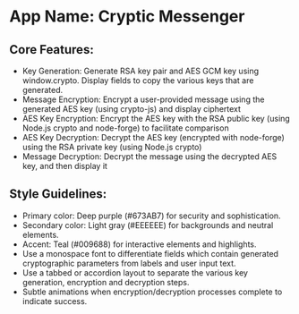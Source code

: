 # **App Name**: Cryptic Messenger

## Core Features:

- Key Generation: Generate RSA key pair and AES GCM key using window.crypto. Display fields to copy the various keys that are generated.
- Message Encryption: Encrypt a user-provided message using the generated AES key (using crypto-js) and display ciphertext
- AES Key Encryption: Encrypt the AES key with the RSA public key (using Node.js crypto and node-forge) to facilitate comparison
- AES Key Decryption: Decrypt the AES key (encrypted with node-forge) using the RSA private key (using Node.js crypto)
- Message Decryption: Decrypt the message using the decrypted AES key, and then display it

## Style Guidelines:

- Primary color: Deep purple (#673AB7) for security and sophistication.
- Secondary color: Light gray (#EEEEEE) for backgrounds and neutral elements.
- Accent: Teal (#009688) for interactive elements and highlights.
- Use a monospace font to differentiate fields which contain generated cryptographic parameters from labels and user input text.
- Use a tabbed or accordion layout to separate the various key generation, encryption and decryption steps.
- Subtle animations when encryption/decryption processes complete to indicate success.